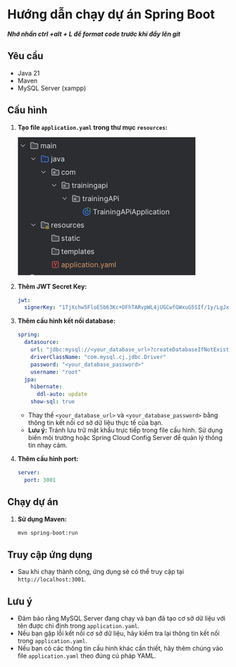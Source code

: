 # Hướng dẫn chạy dự án Spring Boot
 ***Nhớ nhấn ctrl +alt + L để format code trước khi đầy lên git***
## Yêu cầu

* Java 21
* Maven 
* MySQL Server (xampp)

## Cấu hình

1.  **Tạo file `application.yaml` trong thư mục `resources`:**

    ![Hình ảnh minh họa](img.png)

2.  **Thêm JWT Secret Key:**

    ```yaml
    jwt:
      signerKey: "1TjXchw5FloESb63Kc+DFhTARvpWL4jUGCwfGWxuG5SIf/1y/LgJxHnMqaF6A/ij"
    ```

3.  **Thêm cấu hình kết nối database:**

    ```yaml
    spring:
      datasource:
        url: "jdbc:mysql://<your_database_url>?createDatabaseIfNotExist=true&serverTimezone=UTC"
        driverClassName: "com.mysql.cj.jdbc.Driver"
        password: "<your_database_password>"
        username: "root"
      jpa:
        hibernate:
          ddl-auto: update
        show-sql: true
    ```

    * Thay thế `<your_database_url>` và `<your_database_password>` bằng thông tin kết nối cơ sở dữ liệu thực tế của bạn.
    * **Lưu ý:** Tránh lưu trữ mật khẩu trực tiếp trong file cấu hình. Sử dụng biến môi trường hoặc Spring Cloud Config Server để quản lý thông tin nhạy cảm.

4.  **Thêm cấu hình port:**

    ```yaml
    server:
      port: 3001
    ```

## Chạy dự án

1.  **Sử dụng Maven:**

    ```bash
    mvn spring-boot:run
    ```



## Truy cập ứng dụng

* Sau khi chạy thành công, ứng dụng sẽ có thể truy cập tại `http://localhost:3001`.

## Lưu ý

* Đảm bảo rằng MySQL Server đang chạy và bạn đã tạo cơ sở dữ liệu với tên được chỉ định trong `application.yaml`.
* Nếu bạn gặp lỗi kết nối cơ sở dữ liệu, hãy kiểm tra lại thông tin kết nối trong `application.yaml`.
* Nếu bạn có các thông tin cấu hình khác cần thiết, hãy thêm chúng vào file `application.yaml` theo đúng cú pháp YAML.